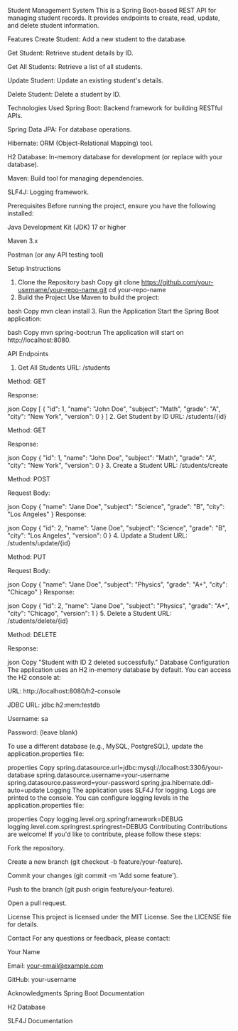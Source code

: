 Student Management System
This is a Spring Boot-based REST API for managing student records. It provides endpoints to create, read, update, and delete student information.

Features
Create Student: Add a new student to the database.

Get Student: Retrieve student details by ID.

Get All Students: Retrieve a list of all students.

Update Student: Update an existing student's details.

Delete Student: Delete a student by ID.

Technologies Used
Spring Boot: Backend framework for building RESTful APIs.

Spring Data JPA: For database operations.

Hibernate: ORM (Object-Relational Mapping) tool.

H2 Database: In-memory database for development (or replace with your database).

Maven: Build tool for managing dependencies.

SLF4J: Logging framework.

Prerequisites
Before running the project, ensure you have the following installed:

Java Development Kit (JDK) 17 or higher

Maven 3.x

Postman (or any API testing tool)

Setup Instructions
1. Clone the Repository
bash
Copy
git clone https://github.com/your-username/your-repo-name.git
cd your-repo-name
2. Build the Project
Use Maven to build the project:

bash
Copy
mvn clean install
3. Run the Application
Start the Spring Boot application:

bash
Copy
mvn spring-boot:run
The application will start on http://localhost:8080.

API Endpoints
1. Get All Students
URL: /students

Method: GET

Response:

json
Copy
[
  {
    "id": 1,
    "name": "John Doe",
    "subject": "Math",
    "grade": "A",
    "city": "New York",
    "version": 0
  }
]
2. Get Student by ID
URL: /students/{id}

Method: GET

Response:

json
Copy
{
  "id": 1,
  "name": "John Doe",
  "subject": "Math",
  "grade": "A",
  "city": "New York",
  "version": 0
}
3. Create a Student
URL: /students/create

Method: POST

Request Body:

json
Copy
{
  "name": "Jane Doe",
  "subject": "Science",
  "grade": "B",
  "city": "Los Angeles"
}
Response:

json
Copy
{
  "id": 2,
  "name": "Jane Doe",
  "subject": "Science",
  "grade": "B",
  "city": "Los Angeles",
  "version": 0
}
4. Update a Student
URL: /students/update/{id}

Method: PUT

Request Body:

json
Copy
{
  "name": "Jane Doe",
  "subject": "Physics",
  "grade": "A+",
  "city": "Chicago"
}
Response:

json
Copy
{
  "id": 2,
  "name": "Jane Doe",
  "subject": "Physics",
  "grade": "A+",
  "city": "Chicago",
  "version": 1
}
5. Delete a Student
URL: /students/delete/{id}

Method: DELETE

Response:

json
Copy
"Student with ID 2 deleted successfully."
Database Configuration
The application uses an H2 in-memory database by default. You can access the H2 console at:

URL: http://localhost:8080/h2-console

JDBC URL: jdbc:h2:mem:testdb

Username: sa

Password: (leave blank)

To use a different database (e.g., MySQL, PostgreSQL), update the application.properties file:

properties
Copy
spring.datasource.url=jdbc:mysql://localhost:3306/your-database
spring.datasource.username=your-username
spring.datasource.password=your-password
spring.jpa.hibernate.ddl-auto=update
Logging
The application uses SLF4J for logging. Logs are printed to the console. You can configure logging levels in the application.properties file:

properties
Copy
logging.level.org.springframework=DEBUG
logging.level.com.springrest.springrest=DEBUG
Contributing
Contributions are welcome! If you'd like to contribute, please follow these steps:

Fork the repository.

Create a new branch (git checkout -b feature/your-feature).

Commit your changes (git commit -m 'Add some feature').

Push to the branch (git push origin feature/your-feature).

Open a pull request.

License
This project is licensed under the MIT License. See the LICENSE file for details.

Contact
For any questions or feedback, please contact:

Your Name

Email: your-email@example.com

GitHub: your-username

Acknowledgments
Spring Boot Documentation

H2 Database

SLF4J Documentation

